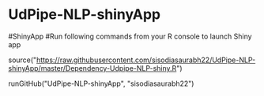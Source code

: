 # UdPipe-NLP-shinyApp
#ShinyApp
#Run following commands from your R console to launch Shiny app

source("https://raw.githubusercontent.com/sisodiasaurabh22/UdPipe-NLP-shinyApp/master/Dependency-Udpipe-NLP-shiny.R")

runGitHub("UdPipe-NLP-shinyApp", "sisodiasaurabh22")
